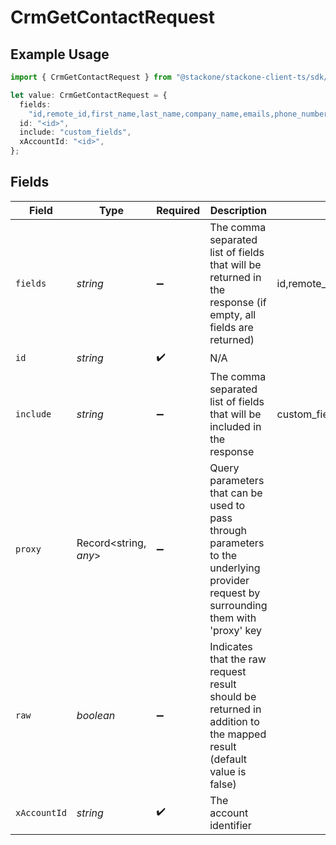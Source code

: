 # CrmGetContactRequest

## Example Usage

```typescript
import { CrmGetContactRequest } from "@stackone/stackone-client-ts/sdk/models/operations";

let value: CrmGetContactRequest = {
  fields:
    "id,remote_id,first_name,last_name,company_name,emails,phone_numbers,deal_ids,remote_deal_ids,account_ids,remote_account_ids,custom_fields,created_at,updated_at,unified_custom_fields",
  id: "<id>",
  include: "custom_fields",
  xAccountId: "<id>",
};
```

## Fields

| Field                                                                                                                                                                                 | Type                                                                                                                                                                                  | Required                                                                                                                                                                              | Description                                                                                                                                                                           | Example                                                                                                                                                                               |
| ------------------------------------------------------------------------------------------------------------------------------------------------------------------------------------- | ------------------------------------------------------------------------------------------------------------------------------------------------------------------------------------- | ------------------------------------------------------------------------------------------------------------------------------------------------------------------------------------- | ------------------------------------------------------------------------------------------------------------------------------------------------------------------------------------- | ------------------------------------------------------------------------------------------------------------------------------------------------------------------------------------- |
| `fields`                                                                                                                                                                              | *string*                                                                                                                                                                              | :heavy_minus_sign:                                                                                                                                                                    | The comma separated list of fields that will be returned in the response (if empty, all fields are returned)                                                                          | id,remote_id,first_name,last_name,company_name,emails,phone_numbers,deal_ids,remote_deal_ids,account_ids,remote_account_ids,custom_fields,created_at,updated_at,unified_custom_fields |
| `id`                                                                                                                                                                                  | *string*                                                                                                                                                                              | :heavy_check_mark:                                                                                                                                                                    | N/A                                                                                                                                                                                   |                                                                                                                                                                                       |
| `include`                                                                                                                                                                             | *string*                                                                                                                                                                              | :heavy_minus_sign:                                                                                                                                                                    | The comma separated list of fields that will be included in the response                                                                                                              | custom_fields                                                                                                                                                                         |
| `proxy`                                                                                                                                                                               | Record<string, *any*>                                                                                                                                                                 | :heavy_minus_sign:                                                                                                                                                                    | Query parameters that can be used to pass through parameters to the underlying provider request by surrounding them with 'proxy' key                                                  |                                                                                                                                                                                       |
| `raw`                                                                                                                                                                                 | *boolean*                                                                                                                                                                             | :heavy_minus_sign:                                                                                                                                                                    | Indicates that the raw request result should be returned in addition to the mapped result (default value is false)                                                                    |                                                                                                                                                                                       |
| `xAccountId`                                                                                                                                                                          | *string*                                                                                                                                                                              | :heavy_check_mark:                                                                                                                                                                    | The account identifier                                                                                                                                                                |                                                                                                                                                                                       |